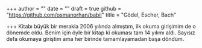 +++
author = ""
date = ""
draft = true
github = "https://github.com/osmanorhan/babil"
title = "Gödel, Escher, Bach"

+++
Kitabı büyük bir merakla 2006 yılında almıştım, ilk okuma girişimim de o dönemde oldu. Benim için öyle bir kitap ki okuması tam 14 yılımı aldı. Sayısız defa okumaya giriştim ama her birinde tamamlayamadan başa döndüm. 